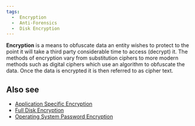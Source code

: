 ```yaml
---
tags:
  -  Encryption
  -  Anti-Forensics
  -  Disk Encryption
---
```

**Encryption** is a means to obfuscate data an entity wishes to protect
to the point it will take a third party considerable time to access
(decrypt) it. The methods of encryption vary from substitution ciphers
to more modern methods such as digital ciphers which use an algorithm to
obfuscate the data. Once the data is encrypted it is then referred to as
cipher text.

## Also see

- [Application Specific Encryption](application_specific_encryption.md)
- [Full Disk Encryption](full_disk_encryption.md)
- [Operating System Password Encryption](operating_system_password_encryption.md)

